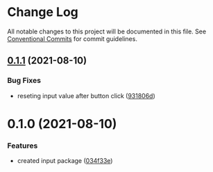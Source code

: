 # Change Log

All notable changes to this project will be documented in this file.
See [Conventional Commits](https://conventionalcommits.org) for commit guidelines.

## [0.1.1](https://github.com/mateusrdgs/frontiao-ui/compare/@frontiao/input@0.1.0...@frontiao/input@0.1.1) (2021-08-10)


### Bug Fixes

* reseting input value after button click ([931806d](https://github.com/mateusrdgs/frontiao-ui/commit/931806d6327eac201806c606c428be0e5f7d1ffc))





# 0.1.0 (2021-08-10)


### Features

* created input package ([034f33e](https://github.com/mateusrdgs/frontiao-ui/commit/034f33e540a03b32e72766d4d13525fc032cc6dc))
